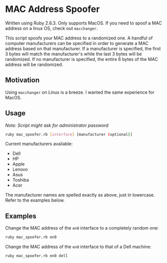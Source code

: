 # MAC Address Spoofer

Written using Ruby 2.6.3.
Only supports MacOS. If you need to spoof a MAC address on a linux OS, check out `macchanger`.

This script spoofs your MAC address to a randomized one. A handful of computer manufacturers can be specified in order to generate a MAC address based on that manufacturer. If a manufacturer is specified, the first 3 bytes will match the manufacturer's while the last 3 bytes will be randomized. If no manufacturer is specified, the entire 6 bytes of the MAC address will be randomized.

## Motivation

Using `macchanger` on Linux is a breeze. I wanted the same experience for MacOS.

## Usage

*Note: Script might ask for administrator password*

```sh
ruby mac_spoofer.rb [interface] [manufacturer (optional)]
```

Current manufacturers available:
- Dell
- HP
- Apple
- Lenovo
- Asus
- Toshiba
- Acer

The manufacturer names are spelled exactly as above, just in lowercase. Refer to the examples below.

## Examples

Change the MAC address of the `en0` interface to a completely random one:

```sh
ruby mac_spoofer.rb en0
```

Change the MAC address of the `en0` interface to that of a Dell machine:

```sh
ruby mac_spoofer.rb en0 dell
```